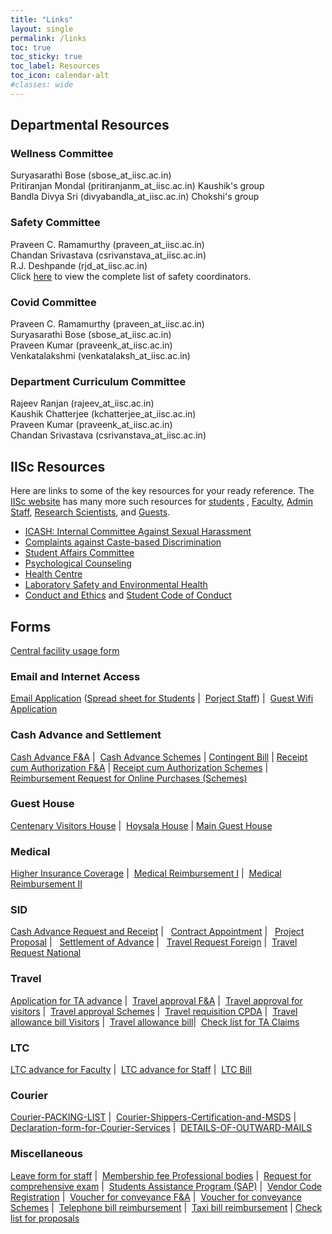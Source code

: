 ```yaml
---
title: "Links"
layout: single
permalink: /links
toc: true
toc_sticky: true
toc_label: Resources
toc_icon: calendar-alt
#classes: wide
---
```

## Departmental Resources

### Wellness Committee

Suryasarathi Bose (sbose_at_iisc.ac.in)<br>
Pritiranjan Mondal (pritiranjanm_at_iisc.ac.in) Kaushik's group<br>
Bandla Divya Sri (divyabandla_at_iisc.ac.in)  Chokshi's group<br>

### Safety Committee
Praveen C. Ramamurthy (praveen_at_iisc.ac.in)<br>
Chandan Srivastava (csrivanstava_at_iisc.ac.in)<br>
R.J. Deshpande (rjd_at_iisc.ac.in)<br>
Click <a href="/pdfs/safety.pdf">here</a> to view the complete list of safety coordinators.

### Covid Committee
Praveen C. Ramamurthy (praveen_at_iisc.ac.in)<br>
Suryasarathi Bose (sbose_at_iisc.ac.in)<br>
Praveen Kumar (praveenk_at_iisc.ac.in)<br>
Venkatalakshmi (venkatalaksh_at_iisc.ac.in)<br>

### Department Curriculum Committee
Rajeev Ranjan (rajeev_at_iisc.ac.in)<br>
Kaushik Chatterjee (kchatterjee_at_iisc.ac.in)<br>
Praveen Kumar (praveenk_at_iisc.ac.in)<br>
Chandan Srivastava (csrivanstava_at_iisc.ac.in)<br>


## IISc Resources

Here are links to some of the key resources for your ready reference. The <a href="https://www.iisc.ac.in/about/" target="_blank">IISc website</a> has many more such resources for <a href="https://www.iisc.ac.in/about/student-corner/" target="_blank">students</a> , <a href="https://www.iisc.ac.in/about/faculty-corner/" target="_blank">Faculty</a>, <a href="https://www.iisc.ac.in/about/staff-corner/" target="_blank">Admin Staff</a>, <a href="https://www.iisc.ac.in/research-scientists-corner/" target="_blank">Research Scientists</a>, and <a href="https://www.iisc.ac.in/about/guests-corner/" target="_blank">Guests</a>.   
 
<ul>
<li><a href="http://www.iisc.ac.in/icash/" target="_blank">ICASH: Internal Committee Against Sexual Harassment</a></li>
<li><a href="http://www.iisc.ac.in/complaints-related-to-caste-based-discrimination/" target="_blank">Complaints against Caste-based Discrimination</a></li>
<li><a href="https://www.iisc.ac.in/wp-content/uploads/2021/06/Memorandum-Reconstituted-Students-Affairs-Committee-signed-2021.pdf" target="_blank">Student Affairs Committee</a></li>
<li><a href="https://www.iisc.ac.in/health-centre/psycological-counseling/" target="_blank">Psychological Counseling</a></li>
<li><a href="https://iisc.ac.in/health-centre/" target="_blank">Health Centre</a></li>
<li><a href="https://olseh.iisc.ac.in/" target="_blank">Laboratory Safety and Environmental Health</a></li>
<li><a href="https://www.iisc.ac.in/about/student-corner/academic-integrity/" target="_blank">Conduct and Ethics</a> and <a href="https://www.iisc.ac.in/wp-content/uploads/2019/07/iisc_students-code-of-conduct_FINAL_24-07-2019.pdf" target="_blank">Student Code of Conduct</a></li>
</ul>

## Forms

<a href="{{ site.baseurl }}/docs/central-facility.docx">Central facility usage form</a>

### Email and Internet Access

<a href="{{ site.baseurl }}/pdfs/MTE-Email-Application.pdf">Email Application</a> (<a href="/docs/MTE-Students-Dummy.xlsx">Spread sheet for Students</a> | 
<a href="{{ site.baseurl }}/docs/MTE-ProjectStaff-Dummy.xlsx">Porject Staff</a>) | 
<a href="{{ site.baseurl }}/pdfs/MTE-Guest-Wifi.pdf">Guest Wifi Application</a>

### Cash Advance and Settlement

<a href="{{ site.baseurl }}/docs/Cash-Advance-FA.doc">Cash Advance F&amp;A</a> | 
<a href="{{ site.baseurl }}/docs/Cash-Advance-Schemes.doc">Cash Advance Schemes</a> | 
<a href="{{ site.baseurl }}/docs/Contingent-Bill.doc">Contingent Bill</a> | 
<a href="{{ site.baseurl }}/docs/Receipt-cum-Authorisation-FA.doc">Receipt cum Authorization F&amp;A</a> | 
<a href="{{ site.baseurl }}/docs/Receipt-cum-Authorisation-Schemes.doc">Receipt cum Authorization Schemes</a> | 
<a href="{{ site.baseurl }}/docs/Reimbursement-Request-For-Online-Purchases-Schemes.doc">Reimbursement Request for Online Purchases (Schemes)</a>

### Guest House

<a href="{{ site.baseurl }}/docs/Request-for-Centenary-Visitors-House-New.doc">Centenary Visitors House</a> | 
<a href="{{ site.baseurl }}/docs/Hoysala-request-form-Modi.docx">Hoysala House</a> | 
<a href="{{ site.baseurl }}/docs/Request-for-Accomodation-at-Guest-house.doc">Main Guest House</a>
                           
### Medical

<a href="{{ site.baseurl }}/docs/Higher-Insurance-coverage-Option-form.docx">Higher Insurance Coverage</a> | 
<a href="{{ site.baseurl }}/docs/Medical-Reimbursement-I.doc">Medical Reimbursement I</a> | 
<a href="{{ site.baseurl }}/docs/Medical-Reimbursement-II.doc">Medical Reimbursement II</a>
                            
### SID

<a href="{{ site.baseurl }}/docs/Cash-Advance-Request-and-Receipt.doc">Cash Advance Request and Receipt</a> |  
<a href="{{ site.baseurl }}/docs/Contract-appointment.doc">Contract Appointment</a> |  
<a href="{{ site.baseurl }}/docs/Project-Proposal.doc">Project Proposal</a> |  
<a href="{{ site.baseurl }}/docs/Settlement-of-Advance.docx">Settlement of Advance</a> |  
<a href="{{ site.baseurl }}/docs/Travel-Request-Foreign.doc">Travel Request Foreign</a> | 
<a href="{{ site.baseurl }}/docs/Travel-Request-National.doc">Travel Request National</a>

### Travel

<a href="{{ site.baseurl }}/docs/Application-for-TA-Advance.doc">Application for TA advance</a> | 
<a href="{{ site.baseurl }}/docs/Travel-Approval-F-A.doc">Travel approval F&amp;A</a> | 
<a href="{{ site.baseurl }}/docs/Travel-Approval-For-visitors.doc">Travel approval for visitors</a> | 
<a href="{{ site.baseurl }}/docs/Travel-Approval-Schemes.doc">Travel approval Schemes</a> | 
<a href="{{ site.baseurl }}/docs/Travel-Requisition-CPDA.doc">Travel requisition CPDA</a> | 
<a href="{{ site.baseurl }}/docs/Travelling-allowance-Bill-Visitors.doc">Travel allowance bill Visitors</a> | 
<a href="{{ site.baseurl }}/docs/Travelling-Allowance-Bill.doc">Travel allowance bill</a>| 
<a href="{{ site.baseurl }}/docs/Check-Sheet-for-TA-claim.pdf">Check list for TA Claims</a>

### LTC

<a href="{{ site.baseurl }}/docs/LTC-Advance-For-Faculty.doc">LTC advance for Faculty</a> | 
<a href="{{ site.baseurl }}/docs/LTC-Advance-Staff.doc">LTC advance for Staff</a> | 
<a href="{{ site.baseurl }}/docs/LTC-BILL.docx">LTC Bill</a>

### Courier

<a href="{{ site.baseurl }}/docs/Courier-PACKING-LIST.doc">Courier-PACKING-LIST</a> | 
<a href="{{ site.baseurl }}/docs/Courier-Shippers-Certification-and-MSDS.doc">Courier-Shippers-Certification-and-MSDS</a> | 
<a href="{{ site.baseurl }}/docs/Declaration-form-for-Courier-Services.doc">Declaration-form-for-Courier-Services</a> | 
<a href="{{ site.baseurl }}/docs/DETAILS-OF-OUTWARD-MAILS.doc">DETAILS-OF-OUTWARD-MAILS</a>

### Miscellaneous

<a href="{{ site.baseurl }}/docs/Leave-form-Staff.docx">Leave form for staff</a> | 
<a href="{{ site.baseurl }}/docs/Membership-Fee-Professional-Body.pdf">Membership fee Professional bodies</a> | 
<a href="{{ site.baseurl }}/docs/Request-for-Compre-Exam.doc">Request for comprehensive exam</a> | 
<a href="{{ site.baseurl }}/docs/Stud-Assit-ProgSAP.docx">Students Assistance Program (SAP)</a> | 
<a href="{{ site.baseurl }}/docs/VENDOR-CODE-Regn.docx">Vendor Code Registration</a> | 
<a href="{{ site.baseurl }}/docs/Voucher-for-conveyance-F-A.doc">Voucher for conveyance F&amp;A</a> | 
<a href="{{ site.baseurl }}/docs/Voucher-for-conveyance-Schemes.doc">Voucher for conveyance Schemes</a> | 
<a href="{{ site.baseurl }}/docs/Telephone-reimb-form.doc">Telephone bill reimbursement</a> | 
<a href="{{ site.baseurl }}/docs/Taxi-Bill-Reimb-Application.doc">Taxi bill reimbursement</a> | 
<a href="{{ site.baseurl }}/docs/Check-list-for-proposals.doc">Check list for proposals</a>
